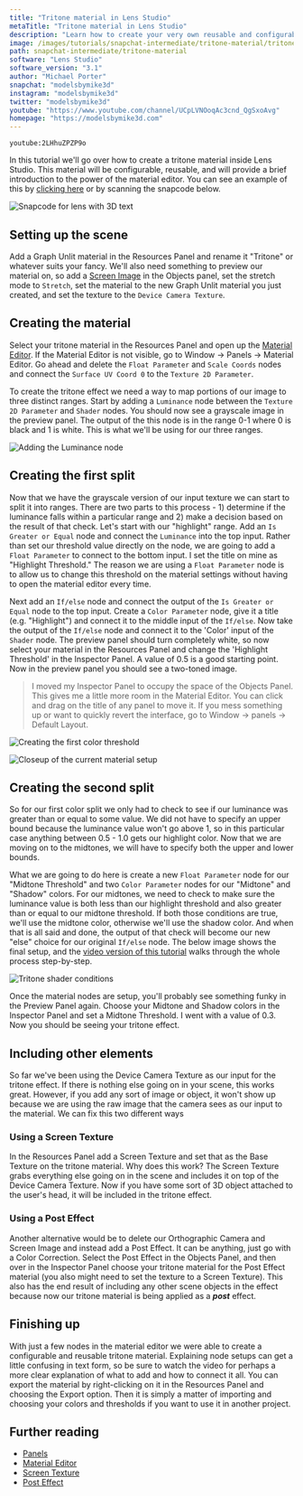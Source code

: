 ```yaml
---
title: "Tritone material in Lens Studio"
metaTitle: "Tritone material in Lens Studio"
description: "Learn how to create your very own reusable and configurable tritone material in Lens Studio! Use it to convert any lens to only three colors."
image: /images/tutorials/snapchat-intermediate/tritone-material/tritone_thumbnail.jpg
path: snapchat-intermediate/tritone-material
software: "Lens Studio"
software_version: "3.1"
author: "Michael Porter"
snapchat: "modelsbymike3d"
instagram: "modelsbymike3d"
twitter: "modelsbymike3d"
youtube: "https://www.youtube.com/channel/UCpLVNOoqAc3cnd_QgSxoAvg"
homepage: "https://modelsbymike3d.com"
---
```


`youtube:2LHhuZPZP9o`

In this tutorial we'll go over how to create a tritone material inside Lens Studio. This material will be configurable, reusable, and will provide a brief introduction to the power of the material editor. You can see an example of this by [clicking here](https://www.snapchat.com/unlock/?type=SNAPCODE&uuid=7cabec2528b14541af005f09caa4ba83&metadata=01) or by scanning the snapcode below.

![Snapcode for lens with 3D text](/images/tutorials/snapchat-intermediate/tritone-material/snapcode.png)

## Setting up the scene

Add a Graph Unlit material in the Resources Panel and rename it "Tritone" or whatever suits your fancy. We'll also need something to preview our material on, so add a [Screen Image](https://lensstudio.snapchat.com/guides/2d/image/) in the Objects panel, set the stretch mode to `Stretch`, set the material to the new Graph Unlit material you just created, and set the texture to the `Device Camera Texture`.

## Creating the material

Select your tritone material in the Resources Panel and open up the [Material Editor](https://lensstudio.snapchat.com/guides/material-editor/welcome-to-material-editor/). If the Material Editor is not visible, go to Window -> Panels -> Material Editor. Go ahead and delete the `Float Parameter` and `Scale Coords` nodes and connect the `Surface UV Coord 0` to the `Texture 2D Parameter`.

To create the tritone effect we need a way to map portions of our image to three distinct ranges. Start by adding a `Luminance` node between the `Texture 2D Parameter` and `Shader` nodes. You should now see a grayscale image in the preview panel. The output of the this node is in the range 0-1 where 0 is black and 1 is white. This is what we'll be using for our three ranges.

![Adding the Luminance node](/images/tutorials/snapchat-intermediate/tritone-material/add-luminance.jpg)

## Creating the first split

Now that we have the grayscale version of our input texture we can start to split it into ranges. There are two parts to this process - 1) determine if the luminance falls within a particular range and 2) make a decision based on the result of that check. Let's start with our "highlight" range. Add an `Is Greater or Equal` node and connect the `Luminance` into the top input. Rather than set our threshold value directly on the node, we are going to add a `Float Parameter` to connect to the bottom input. I set the title on mine as "Highlight Threshold." The reason we are using a `Float Parameter` node is to allow us to change this threshold on the material settings without having to open the material editor every time.

Next add an `If/else` node and connect the output of the `Is Greater or Equal` node to the top input. Create a `Color Parameter` node, give it a title (e.g. "Highlight") and connect it to the middle input of the `If/else`. Now take the output of the `If/else` node and connect it to the 'Color' input of the `Shader` node. The preview panel should turn completely white, so now select your material in the Resources Panel and change the 'Highlight Threshold' in the Inspector Panel. A value of 0.5 is a good starting point. Now in the preview panel you should see a two-toned image.

> I moved my Inspector Panel to occupy the space of the Objects Panel. This gives me a little more room in the Material Editor. You can click and drag on the title of any panel to move it. If you mess something up or want to quickly revert the interface, go to Window -> panels -> Default Layout.

![Creating the first color threshold](/images/tutorials/snapchat-intermediate/tritone-material/duotone.jpg)

![Closeup of the current material setup](/images/tutorials/snapchat-intermediate/tritone-material/duotone-shader.jpg)

## Creating the second split

So for our first color split we only had to check to see if our luminance was greater than or equal to some value. We did not have to specify an upper bound because the luminance value won't go above 1, so in this particular case anything between 0.5 - 1.0 gets our highlight color. Now that we are moving on to the midtones, we will have to specify both the upper and lower bounds.

What we are going to do here is create a new `Float Parameter` node for our "Midtone Threshold" and two `Color Parameter` nodes for our "Midtone" and "Shadow" colors. For our midtones, we need to check to make sure the luminance value is both less than our highlight threshold and also greater than or equal to our midtone threshold. If both those conditions are true, we'll use the midtone color, otherwise we'll use the shadow color. And when that is all said and done, the output of that check will become our new "else" choice for our original `If/else` node. The below image shows the final setup, and the [video version of this tutorial](https://youtu.be/2LHhuZPZP9o) walks through the whole process step-by-step.

![Tritone shader conditions](/images/tutorials/snapchat-intermediate/tritone-material/tritone.jpg)

Once the material nodes are setup, you'll probably see something funky in the Preview Panel again. Choose your Midtone and Shadow colors in the Inspector Panel and set a Midtone Threshold. I went with a value of 0.3. Now you should be seeing your tritone effect.

## Including other elements

So far we've been using the Device Camera Texture as our input for the tritone effect. If there is nothing else going on in your scene, this works great. However, if you add any sort of image or object, it won't show up because we are using the raw image that the camera sees as our input to the material. We can fix this two different ways

### Using a Screen Texture

In the Resources Panel add a Screen Texture and set that as the Base Texture on the tritone material. Why does this work? The Screen Texture grabs everything else going on in the scene and includes it on top of the Device Camera Texture. Now if you have some sort of 3D object attached to the user's head, it will be included in the tritone effect.

### Using a Post Effect

Another alternative would be to delete our Orthographic Camera and Screen Image and instead add a Post Effect. It can be anything, just go with a Color Correction. Select the Post Effect in the Objects Panel, and then over in the Inspector Panel choose your tritone material for the Post Effect material (you also might need to set the texture to a Screen Texture). This also has the end result of including any other scene objects in the effect because now our tritone material is being applied as a **_post_** effect.

## Finishing up

With just a few nodes in the material editor we were able to create a configurable and reusable tritone material. Explaining node setups can get a little confusing in text form, so be sure to watch the video for perhaps a more clear explanation of what to add and how to connect it all. You can export the material by right-clicking on it in the Resources Panel and choosing the Export option. Then it is simply a matter of importing and choosing your colors and thresholds if you want to use it in another project.

## Further reading

- [Panels](https://lensstudio.snapchat.com/guides/general/panels/)
- [Material Editor](https://lensstudio.snapchat.com/guides/material-editor/welcome-to-material-editor/)
- [Screen Texture](https://lensstudio.snapchat.com/guides/material-editor/screen-texture-provider/)
- [Post Effect](https://lensstudio.snapchat.com/guides/2d/post-effect/)

